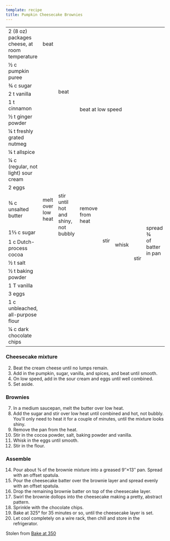```yaml
---
template: recipe
title: Pumpkin Cheesecake Brownies
---
```

<table>
<tr>
  <td>2 (8 oz) packages cheese, at room temperature</td>
  <td>beat</td>
  <td rowspan="8">beat</td>
  <td rowspan="10" colspan="4">beat at low speed</td>
  <td rowspan="10" class="righthide">&nbsp;</td>
  <td rowspan="16">spread</td>
  <td rowspan="18">drop<br>remaining<br>&frac14;<br>of batter on<br>cheesecake</td>
  <td rowspan="18">swirl</td>
  <td rowspan="19">sprinkle</td>
  <td rowspan="19">bake 35 minutes<br>at 325&deg;<br>until cheesecake<br>is set</td>
  <td rowspan="19">cool<br>completely<br>on<br>wire<br>rack</td>
</tr>
<tr>
  <td>&frac12; c pumpkin puree</td>
  <td rowspan="7" class="righthide">&nbsp;</td>
</tr>
<tr>
  <td>&frac34; c sugar</td>
</tr>
<tr>
  <td>2 t vanilla</td>
</tr>
<tr>
  <td>1 t cinnamon</td>
</tr>
<tr>
  <td>&frac12; t ginger powder</td>
</tr>
<tr>
  <td>&frac14; t freshly grated nutmeg</td>
</tr>
<tr>
  <td>&frac14; t allspice</td>
</tr>
<tr>
  <td>&frac14; c (regular, not light) sour cream</td>
  <td rowspan="2" colspan="2" class="righthide">&nbsp;</td>
</tr>
<tr>
  <td>2 eggs</td>
</tr>
<tr>
  <td>&frac34; c unsalted butter</td>
  <td>melt over low heat</td>
  <td rowspan="2">stir until hot and<br>shiny, not bubbly</td>
  <td rowspan="2">remove from heat</td>
  <td rowspan="6">stir</td>
  <td rowspan="7">whisk</td>
  <td rowspan="8">stir</td>
  <td rowspan="6">spread &frac34;<br>of batter<br>in pan</td>
</tr>
<tr>
  <td>1&frac23; c sugar</td>
  <td class="righthide">&nbsp;</td>
</tr>
<tr>
  <td>1 c Dutch-process cocoa</td>
  <td rowspan="4" colspan="3" class="righthide">&nbsp;</td>
</tr>
<tr>
  <td>&frac12; t salt</td>
</tr>
<tr>
  <td>&frac12; t baking powder</td>
</tr>
<tr>
  <td>1 T vanilla</td>
</tr>
<tr>
  <td>3 eggs </td>
  <td colspan="4" class="righthide">&nbsp;</td>
  <td colspan="2" rowspan="2" class="righthide">&nbsp;</td>
</tr>
<tr>
  <td>1 c unbleached, all-purpose flour</td>
  <td colspan="5" class="righthide">&nbsp;</td>
</tr>
<tr>
  <td>&frac14; c dark chocolate chips</td>
  <td colspan="10" class="righthide">&nbsp;</td>
</tr>
</table>

### Cheesecake mixture
2. Beat the cream cheese until no lumps remain.
3. Add in the pumpkin, sugar, vanilla, and spices, and beat until smooth. 
4. On low speed, add in the sour cream and eggs until well combined.
5. Set aside.

### Brownies
7. In a medium saucepan, melt the butter over low heat.
8. Add the sugar and stir over low heat until combined and hot, not bubbly. You'll only need to heat it for a couple of minutes, until the mixture looks shiny.
9. Remove the pan from the heat.
10. Stir in the cocoa powder, salt, baking powder and vanilla.
11. Whisk in the eggs until smooth.
12. Stir in the flour.

### Assemble
14. Pour about &frac34; of the brownie mixture into a greased 9&Prime;&times;13&Prime; pan. Spread with an offset spatula.
15. Pour the cheesecake batter over the brownie layer and spread evenly with an offset spatula.
16. Drop the remaining brownie batter on top of the cheesecake layer.
17. Swirl the brownie dollops into the cheesecake making a pretty, abstract pattern.
18. Sprinkle with the chocolate chips. 
19. Bake at 325&deg; for 35 minutes or so, until the cheesecake layer is set.
20. Let cool completely on a wire rack, then chill and store in the refrigerator.

<p class="confession">Stolen from <a href="http://www.bakeat350.net/2012/11/pumpkin-cheesecake-brownies.html">Bake at 350</a></p>
